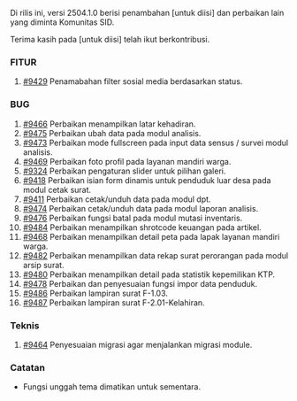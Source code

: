 Di rilis ini, versi 2504.1.0 berisi penambahan [untuk diisi] dan perbaikan lain yang diminta Komunitas SID.

Terima kasih pada [untuk diisi] telah ikut berkontribusi.


### FITUR

1. [#9429](https://github.com/OpenSID/OpenSID/issues/9429) Penamabahan filter sosial media berdasarkan status.


### BUG

1. [#9466](https://github.com/OpenSID/OpenSID/issues/9466) Perbaikan menampilkan latar kehadiran.
2. [#9475](https://github.com/OpenSID/OpenSID/issues/9475) Perbaikan ubah data pada modul analisis.
3. [#9473](https://github.com/OpenSID/OpenSID/issues/9473) Perbaikan mode fullscreen pada input data sensus / survei modul analisis.
4. [#9469](https://github.com/OpenSID/OpenSID/issues/9469) Perbaikan foto profil pada layanan mandiri warga.
5. [#9324](https://github.com/OpenSID/OpenSID/issues/9324) Perbaikan pengaturan slider untuk pilihan galeri.
6. [#9418](https://github.com/OpenSID/OpenSID/issues/9418) Perbaikan isian form dinamis untuk penduduk luar desa pada modul cetak surat.
7. [#9411](https://github.com/OpenSID/OpenSID/issues/9411) Perbaikan cetak/unduh data pada modul dpt.
8. [#9474](https://github.com/OpenSID/OpenSID/issues/9474) Perbaikan cetak/unduh data pada modul laporan analisis.
9. [#9476](https://github.com/OpenSID/OpenSID/issues/9476) Perbaikan fungsi batal pada modul mutasi inventaris.
10. [#9484](https://github.com/OpenSID/OpenSID/issues/9484) Perbaikan menampilkan shrotcode keuangan pada artikel.
11. [#9468](https://github.com/OpenSID/OpenSID/issues/9468) Perbaikan menampilkan detail peta pada lapak layanan mandiri warga.
12. [#9482](https://github.com/OpenSID/OpenSID/issues/9482) Perbaikan menampilkan data rekap surat perorangan pada modul arsip surat.
13. [#9480](https://github.com/OpenSID/OpenSID/issues/9480) Perbaikan menampilkan detail pada statistik kepemilikan KTP.
14. [#9478](https://github.com/OpenSID/OpenSID/issues/9478) Perbaikan dan penyesuaian fungsi impor data penduduk.
15. [#9486](https://github.com/OpenSID/OpenSID/issues/9486) Perbaikan lampiran surat F-1.03.
16. [#9487](https://github.com/OpenSID/OpenSID/issues/9487) Perbaikan lampiran surat F-2.01-Kelahiran.


### Teknis

1. [#9464](https://github.com/OpenSID/OpenSID/issues/9464) Penyesuaian migrasi agar menjalankan migrasi module.


### Catatan
- Fungsi unggah tema dimatikan untuk sementara.
